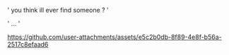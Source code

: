 
' you think ill ever find someone ? '

' ... ' 



https://github.com/user-attachments/assets/e5c2b0db-8f89-4e8f-b56a-2517c8efaad6

